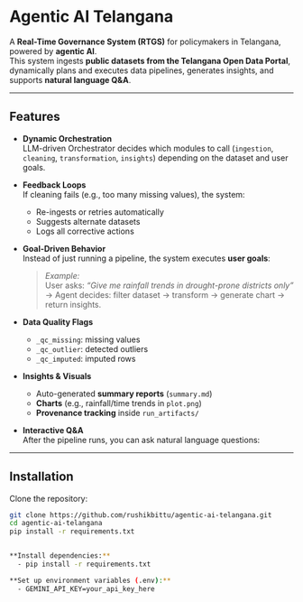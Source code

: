 #  Agentic AI Telangana

A **Real-Time Governance System (RTGS)** for policymakers in Telangana, powered by **agentic AI**.  
This system ingests **public datasets from the Telangana Open Data Portal**, dynamically plans and executes data pipelines, generates insights, and supports **natural language Q&A**.

---

##  Features

- **Dynamic Orchestration**  
   LLM-driven Orchestrator decides which modules to call (`ingestion`, `cleaning`, `transformation`, `insights`) depending on the dataset and user goals.

- **Feedback Loops**  
  If cleaning fails (e.g., too many missing values), the system:
  - Re-ingests or retries automatically  
  - Suggests alternate datasets  
  - Logs all corrective actions

- **Goal-Driven Behavior**  
  Instead of just running a pipeline, the system executes **user goals**:  
  > *Example:*  
  > User asks: *“Give me rainfall trends in drought-prone districts only”*  
  > → Agent decides: filter dataset → transform → generate chart → return insights.

- **Data Quality Flags**  
  - `_qc_missing`: missing values  
  - `_qc_outlier`: detected outliers  
  - `_qc_imputed`: imputed rows  

- **Insights & Visuals**  
  - Auto-generated **summary reports** (`summary.md`)  
  - **Charts** (e.g., rainfall/time trends in `plot.png`)  
  - **Provenance tracking** inside `run_artifacts/`

- **Interactive Q&A**  
  After the pipeline runs, you can ask natural language questions:  


---

##  Installation

Clone the repository:

```bash
git clone https://github.com/rushikbittu/agentic-ai-telangana.git
cd agentic-ai-telangana
pip install -r requirements.txt


**Install dependencies:**
  - pip install -r requirements.txt

**Set up environment variables (.env):**
  - GEMINI_API_KEY=your_api_key_here

